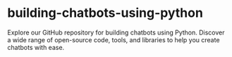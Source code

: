 # building-chatbots-using-python
Explore our GitHub repository for building chatbots using Python. Discover a wide range of open-source code, tools, and libraries to help you create chatbots with ease.
